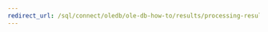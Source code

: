 ```yaml
---
redirect_url: /sql/connect/oledb/ole-db-how-to/results/processing-results-how-to-topics-ole-db
---
```

